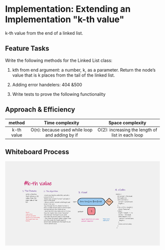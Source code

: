 # Implementation:  Extending an Implementation "k-th value"

k-th value from the end of a linked list.

## Feature Tasks

Write the following methods for the Linked List class:

1. kth from end
argument: a number, k, as a parameter.
Return the node’s value that is k places from the tail of the linked list.

2. Adding error handelers: 404 &500
3. Write tests to prove the following functionality

## Approach & Efficiency

| method|Time complexity |Space complexity | 
| :---: | :---: | :---: |
| k-th value |O(n): because used while loop and adding by if | O(2): increasing the length of list in each loop |


## Whiteboard Process

![k-th value](./../assets/k-th.png)




